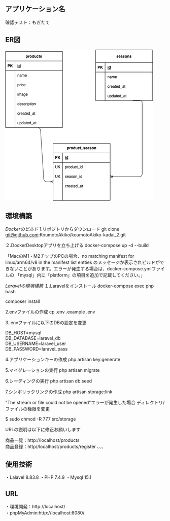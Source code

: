 ## アプリケーション名
確認テスト：もぎたて
## ER図
![ER図](ER.drawio.png)
## 環境構築

*Dockerのビルド*
1.リポジトリからダウンロード
git clone git@github.com:KoumotoAkiko/koumotoAkiko-kadai_2.git

２.DockerDesktopアプリを立ち上げる
docker-compose up -d --build

「MacのM1・M2チップのPCの場合、no matching manifest for linux/arm64/v8 in the manifest list
entties のメッセージか表示されビルドができないことがあります。エラーが発生する場合は、docker-compose.ymlファイルの
「mysql」内に「platform」の項目を追加で記載してください。」


*Laravelの環境構築*
１.Laravelをインストール
docker-compose exec php bash

composer install


2.envファイルの作成
cp .env .example .env


3..envファイルに以下のDBの設定を変更

DB_HOST=mysql<br>
DB_DATABASE=laravel_db<br>
DB_USERNAME=laravel_user<br>
DB_PASSWORD=laravel_pass

4.アプリケーションキーの作成
php artisan key:generate

5.マイグレーションの実行
php artisan migrate

6.シーディングの実行
php artisan db:seed

7.シンボリックリンクの作成
php artisan storage:link<br>

"The stream or file could not be opened"エラーが発生した場合
ディレクトリ/ファイルの権限を変更

$ sudo chmod -R 777 src/storage


URLの説明は以下に修正お願いします


商品一覧：http://localhost/products <br>
商品登録：http//localhost/products/register
、、、

## 使用技術
・Lalavel 8.83.8
・PHP 7.4.9
・Mysql 15.1

## URL
・環境開発：http://localhost/ <br>
・phpMyAdmin:http://localhost:8080/